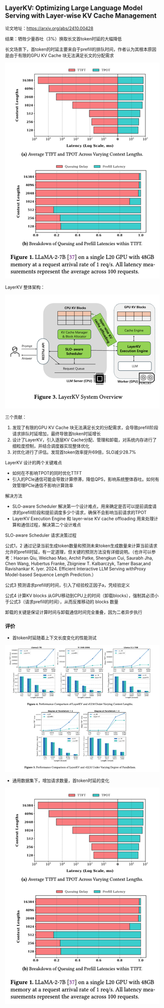 ## LayerKV: Optimizing Large Language Model Serving with Layer-wise KV Cache Management

论文地址：https://arxiv.org/abs/2410.00428

结果：牺牲少量吞吐（3%）换取长文首token时延的大幅降低



长文场景下，首token的时延主要来自于prefill的排队时间，作者认为其根本原因是由于有限的GPU KV Cache 块无法满足长文的分配需求

![alt text](https://github.com/kevincheng2/record_doc/blob/main/paper/LayerKV%3A%20Optimizing%20Large%20Language%20Model%20Serving%20with%20Layer-wise%20KV%20Cache%20Management/latency_with_context_lengths.png)



LayerKV 整体架构：

![alt text](https://github.com/kevincheng2/record_doc/blob/main/paper/LayerKV%3A%20Optimizing%20Large%20Language%20Model%20Serving%20with%20Layer-wise%20KV%20Cache%20Management/LayerKV_Overview.png)




三个贡献：

1. 发现了有限的GPU KV Cache 块无法满足长文的分配需求，会导致prefill阶段请求排队时延增加，最终导致首token时延增长
2. 设计了LayerKV，引入逐层KV Cache分配、管理和卸载，对系统内存进行了细粒度控制，并结合调度器实现整体优化
3. 对优化进行了评估。发现首token效率提升69倍，SLO减少28.7%



LayerKV 设计的两个关键难点

- 如何在不影响TPOT的同时优化TTFT
- 引入的PCle通信可能会导致计算停滞，降低QPS，影响系统整体吞吐。如何有效管理PCle通信不影响计算效率



解决方法

- SLO-aware Scheduler 解决第一个设计难点，用来确定是否可以提前调度请求的prefill阶段和提前调度多少个请求，确保不会影响当前请求的TPOT
- LayerKV Execution Engine 和 layer-wise KV cache offloading 用来处理计算和通信过程，解决第二个设计难点



SLO-aware Scheduler 请求决策过程

公式1，2 通过记录当前生成token数量和预测未来token生成数量来计算当前请求允许的prefill时延，有一定道理，但关键的预测方法没有详细说明。（也许可以参考：Haoran Qiu, Weichao Mao, Archit Patke, Shengkun Cui, Saurabh Jha, Chen Wang, Hubertus Franke, Zbigniew T. Kalbarczyk, Tamer Basar,and Ravishankar K. Iyer. 2024. Efficient Interactive LLM Serving withProxy Model-based Sequence Length Prediction.）



公式3 预测请求prefill的时间，引入了经验校正因子a，凭经验定义

公式4 计算KV blocks 从GPU移动到CPU上的时间（卸载blocks），强制其必须小于公式3（请求prefill的时间），从而反推移动的 blocks 数量

卸载的关键是保证计算时间与卸载通信时间完全重叠，因为二者异步执行

### 评价

- 首token时延随着上下文长度变化的性能测试

![alt text](https://github.com/kevincheng2/record_doc/blob/main/paper/LayerKV%3A%20Optimizing%20Large%20Language%20Model%20Serving%20with%20Layer-wise%20KV%20Cache%20Management/Performance_length_parallelism.png)

- 通用数据集下，增加请求数量，首token时延的变化

![alt text](https://github.com/kevincheng2/record_doc/blob/main/paper/LayerKV%3A%20Optimizing%20Large%20Language%20Model%20Serving%20with%20Layer-wise%20KV%20Cache%20Management/latency_with_context_lengths.png)